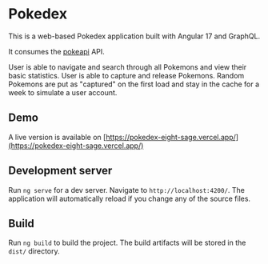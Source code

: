 # Pokedex

This is a web-based Pokedex application built with Angular 17 and GraphQL.

It consumes the [pokeapi](https://pokeapi.co) API.

User is able to navigate and search through all Pokemons and view their basic statistics.
User is able to capture and release Pokemons. Random Pokemons are put as "captured" on the first load and stay in the cache for a week to simulate a user account.

## Demo

A live version is available on [https://pokedex-eight-sage.vercel.app/](https://pokedex-eight-sage.vercel.app/)

## Development server

Run `ng serve` for a dev server. Navigate to `http://localhost:4200/`. The application will automatically reload if you change any of the source files.

## Build

Run `ng build` to build the project. The build artifacts will be stored in the `dist/` directory.
